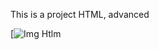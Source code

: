 This is a project HTML, advanced

[![Img Htlm](https://upload.wikimedia.org/wikipedia/commons/thumb/6/61/HTML5_logo_and_wordmark.svg/375px-HTML5_logo_and_wordmark.svg.png)

